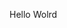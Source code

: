 Hello Wolrd
























































































































































































































































































































































































































































































































































































































































































































































































































































































































































































































































































































































































































































































































































































































































































































































































































































































































































































































































